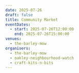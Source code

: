 ```yaml
---
date: 2025-07-26
draft: false
title: Community Market
eventDates:
  - start: 2025-07-26T12:00:00
    end: 2025-07-26T15:00:00
venues:
  - the-barley-mow
organisers:
  - the-barley-mow
  - oakley-neighbourhood-watch
  - craft-kits-n-bits
---
```

